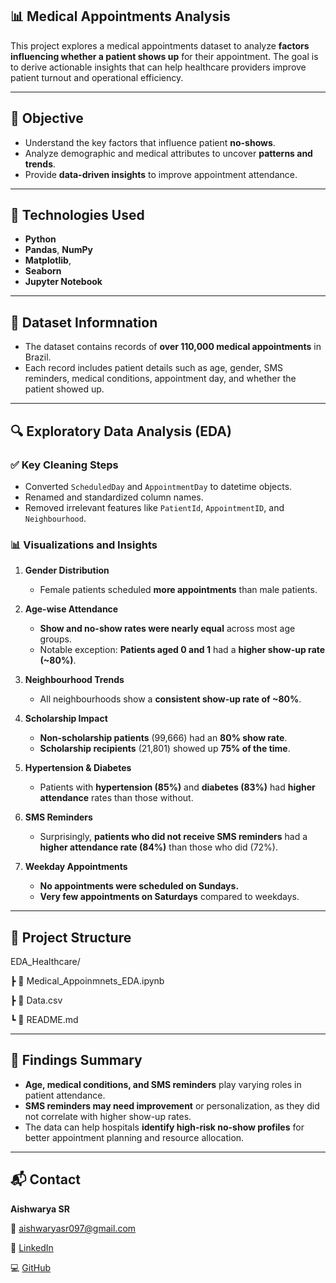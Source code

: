## 📊 Medical Appointments Analysis

This project explores a medical appointments dataset to analyze **factors influencing whether a patient shows up** for their appointment. The goal is to derive actionable insights that can help healthcare providers improve patient turnout and operational efficiency.

---

## 🎯 Objective

- Understand the key factors that influence patient **no-shows**.
- Analyze demographic and medical attributes to uncover **patterns and trends**.
- Provide **data-driven insights** to improve appointment attendance.

---

## 🧪 Technologies Used

- **Python**
- **Pandas**, **NumPy**
- **Matplotlib**,
- **Seaborn**
- **Jupyter Notebook**

---

## 📁 Dataset Informnation

- The dataset contains records of **over 110,000 medical appointments** in Brazil.
- Each record includes patient details such as age, gender, SMS reminders, medical conditions, appointment day, and whether the patient showed up.

---

## 🔍 Exploratory Data Analysis (EDA)

### ✅ Key Cleaning Steps
- Converted `ScheduledDay` and `AppointmentDay` to datetime objects.
- Renamed and standardized column names.
- Removed irrelevant features like `PatientId`, `AppointmentID`, and `Neighbourhood`.

### 📊 Visualizations and Insights

1. **Gender Distribution**
   - Female patients scheduled **more appointments** than male patients.

2. **Age-wise Attendance**
   - **Show and no-show rates were nearly equal** across most age groups.
   - Notable exception: **Patients aged 0 and 1** had a **higher show-up rate (~80%)**.

3. **Neighbourhood Trends**
   - All neighbourhoods show a **consistent show-up rate of ~80%**.

4. **Scholarship Impact**
   - **Non-scholarship patients** (99,666) had an **80% show rate**.
   - **Scholarship recipients** (21,801) showed up **75% of the time**.

5. **Hypertension & Diabetes**
   - Patients with **hypertension (85%)** and **diabetes (83%)** had **higher attendance** rates than those without.

6. **SMS Reminders**
   - Surprisingly, **patients who did not receive SMS reminders** had a **higher attendance rate (84%)** than those who did (72%).

7. **Weekday Appointments**
   - **No appointments were scheduled on Sundays.**
   - **Very few appointments on Saturdays** compared to weekdays.

---

## 🧾 Project Structure

EDA_Healthcare/

 ┣ 📄 Medical_Appoinmnets_EDA.ipynb
 
 ┣ 📄 Data.csv 
 
 ┗ 📝 README.md

---

## 🧠 Findings Summary

- **Age, medical conditions, and SMS reminders** play varying roles in patient attendance.
- **SMS reminders may need improvement** or personalization, as they did not correlate with higher show-up rates.
- The data can help hospitals **identify high-risk no-show profiles** for better appointment planning and resource allocation.

---

## 📬 Contact

**Aishwarya SR**  

📧 aishwaryasr097@gmail.com 

🔗 [LinkedIn](https://www.linkedin.com/in/aishwarya-sr/)  

💻 [GitHub](https://github.com/Aiishwarya01)





